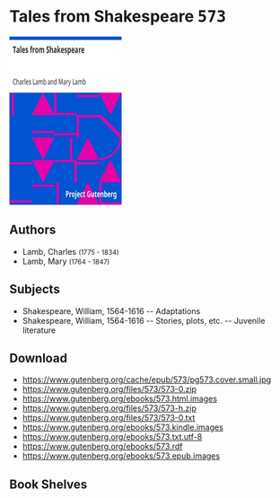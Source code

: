 # Tales from Shakespeare <kbd>573</kbd>

![](./cover.medium.jpg "")

## Authors


 - Lamb, Charles <small>(1775 - 1834)</small>
 - Lamb, Mary <small>(1764 - 1847)</small>

## Subjects


 - Shakespeare, William, 1564-1616 -- Adaptations
 - Shakespeare, William, 1564-1616 -- Stories, plots, etc. -- Juvenile literature

## Download


 - https://www.gutenberg.org/cache/epub/573/pg573.cover.small.jpg
 - https://www.gutenberg.org/files/573/573-0.zip
 - https://www.gutenberg.org/ebooks/573.html.images
 - https://www.gutenberg.org/files/573/573-h.zip
 - https://www.gutenberg.org/files/573/573-0.txt
 - https://www.gutenberg.org/ebooks/573.kindle.images
 - https://www.gutenberg.org/ebooks/573.txt.utf-8
 - https://www.gutenberg.org/ebooks/573.rdf
 - https://www.gutenberg.org/ebooks/573.epub.images

## Book Shelves


